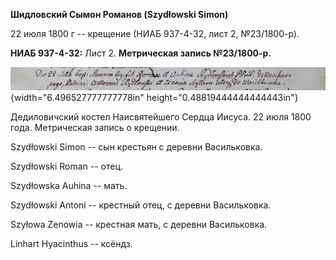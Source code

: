 **Шидловский Сымон Романов (Szydłowski Simon)**

22 июля 1800 г -- крещение (НИАБ 937-4-32, лист 2, №23/1800-р).

**НИАБ 937-4-32:** Лист 2. **Метрическая запись №23/1800-р.**

![](./media/341406e256268a7b6e7cdd1fadbd36a511a3db7d.png){width="6.496527777777778in"
height="0.48819444444444443in"}

Дедиловичский костел Наисвятейшего Сердца Иисуса. 22 июля 1800 года.
Метрическая запись о крещении.

Szydłowski Simon -- сын крестьян с деревни Васильковка.

Szydłowski Roman -- отец.

Szydłowska Auhina -- мать.

Szydłowski Antoni -- крестный отец, с деревни Васильковка.

Szyłowa Zenowia -- крестная мать, с деревни Васильковка.

Linhart Hyacinthus -- ксёндз.

